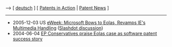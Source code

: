 \--\> \[ [ deutsch](SwxaiEolasDe "wikilink") \] \[ [ Patents in
Action](SwpikxraniEn "wikilink") \| [ Patent
News](SwpatcninoEn "wikilink") \]

------------------------------------------------------------------------

-   2005-12-03 US [eWeek: Microsoft Bows to Eolas, Revamps IE\'s
    Multimedia
    Handling](http://www.eweek.com/article2/0,1895,1895907,00.asp "wikilink")
    ([Slashdot
    discussion](http://yro.slashdot.org/article.pl?sid=05/12/03/1436225&tid=113&tid=109&tid=155&tid=218 "wikilink"))
-   2004-06-04 [ EP Conservatives praise Eolas case as software patent
    success story](LtrSchroederRink0406De "wikilink")
